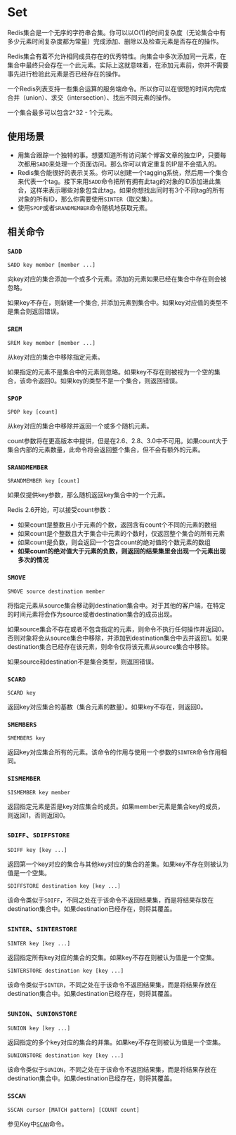 # Set

Redis集合是一个无序的字符串合集。你可以以O(1)的时间复杂度（无论集合中有多少元素时间复杂度都为常量）完成添加、删除以及检查元素是否存在的操作。

Redis集合有着不允许相同成员存在的优秀特性。向集合中多次添加同一元素，在集合中最终只会存在一个此元素。实际上这就意味着，在添加元素前，你并不需要事先进行检验此元素是否已经存在的操作。

一个Redis列表支持一些集合运算的服务端命令。所以你可以在很短的时间内完成合并（union）、求交（intersection）、找出不同元素的操作。

一个集合最多可以包含2^32 - 1个元素。

## 使用场景

- 用集合跟踪一个独特的事。想要知道所有访问某个博客文章的独立IP，只要每次都用`SADD`来处理一个页面访问。那么你可以肯定重复的IP是不会插入的。
- Redis集合能很好的表示关系。你可以创建一个tagging系统，然后用一个集合来代表一个tag。接下来用`SADD`命令把所有拥有此tag的对象的ID添加进此集合，这样来表示哪些对象包含此tag。如果你想找出同时有3个不同tag的所有对象的所有ID，那么你需要使用`SINTER`（取交集）。
- 使用`SPOP`或者`SRANDMEMBER`命令随机地获取元素。

## 相关命令

### `SADD`

```redis
SADD key member [member ...]
```

向key对应的集合添加一个或多个元素。添加的元素如果已经在集合中存在则会被忽略。

如果key不存在，则新建一个集合, 并添加元素到集合中。如果key对应值的类型不是集合则返回错误。

### `SREM`

```redis
SREM key member [member ...]
```

从key对应的集合中移除指定元素。

如果指定的元素不是集合中的元素则忽略。如果key不存在则被视为一个空的集合，该命令返回0。如果key的类型不是一个集合，则返回错误。

### `SPOP`

```redis
SPOP key [count]
```

从key对应的集合中移除并返回一个或多个随机元素。

count参数将在更高版本中提供，但是在2.6、2.8、3.0中不可用。如果count大于集合内部的元素数量，此命令将会返回整个集合，但不会有额外的元素。

### `SRANDMEMBER`

```redis
SRANDMEMBER key [count]
```

如果仅提供key参数，那么随机返回key集合中的一个元素。

Redis 2.6开始，可以接受count参数：

- 如果count是整数且小于元素的个数，返回含有count个不同的元素的数组
- 如果count是个整数且大于集合中元素的个数时，仅返回整个集合的所有元素
- 如果count是负数，则会返回一个包含count的绝对值的个数元素的数组
- **如果count的绝对值大于元素的负数，则返回的结果集里会出现一个元素出现多次的情况**

### `SMOVE`

```redis
SMOVE source destination member
```

将指定元素从source集合移动到destination集合中。对于其他的客户端，在特定的时间元素将会作为source或者destination集合的成员出现。

如果source集合不存在或者不包含指定的元素，则命令不执行任何操作并返回0。否则对象将会从source集合中移除，并添加到destination集合中去并返回1。如果destination集合已经存在该元素，则命令仅将该元素从source集合中移除。

如果source和destination不是集合类型，则返回错误。

### `SCARD`

```redis
SCARD key
```

返回key对应集合的基数（集合元素的数量）。如果key不存在，则返回0。

### `SMEMBERS`

```redis
SMEMBERS key
```

返回key对应集合所有的元素。该命令的作用与使用一个参数的`SINTER`命令作用相同。

### `SISMEMBER`

```redis
SISMEMBER key member
```

返回指定元素是否是key对应集合的成员。如果member元素是集合key的成员，则返回1，否则返回0。

### `SDIFF`、`SDIFFSTORE`

```redis
SDIFF key [key ...]
```

返回第一个key对应的集合与其他key对应的集合的差集。如果key不存在则被认为值是一个空集。

```redis
SDIFFSTORE destination key [key ...]
```

该命令类似于`SDIFF`，不同之处在于该命令不返回结果集，而是将结果存放在destination集合中。如果destination已经存在，则将其覆盖。

### `SINTER`、`SINTERSTORE`

```redis
SINTER key [key ...]
```

返回指定所有key对应的集合的交集。如果key不存在则被认为值是一个空集。

```redis
SINTERSTORE destination key [key ...]
```

该命令类似于`SINTER`，不同之处在于该命令不返回结果集，而是将结果存放在destination集合中。如果destination已经存在，则将其覆盖。

### `SUNION`、`SUNIONSTORE`

```redis
SUNION key [key ...]
```

返回指定的多个key对应的集合的并集。如果key不存在则被认为值是一个空集。

```redis
SUNIONSTORE destination key [key ...]
```

该命令类似于`SUNION`，不同之处在于该命令不返回结果集，而是将结果存放在destination集合中。如果destination已经存在，则将其覆盖。

### `SSCAN`

```redis
SSCAN cursor [MATCH pattern] [COUNT count]
```

参见Key中[`SCAN`](../Key.md#scan)命令。
